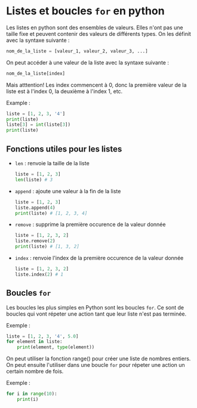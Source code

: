 # Listes et boucles `for` en python

Les listes en python sont des ensembles de valeurs. Elles n'ont pas une taille fixe et peuvent contenir des valeurs de différents types. On les définit avec la syntaxe suivante :

```py
nom_de_la_liste = [valeur_1, valeur_2, valeur_3, ...]
```

On peut accéder à une valeur de la liste avec la syntaxe suivante :

```py
nom_de_la_liste[index]
```
Mais atttention! Les index commencent à 0, donc la première valeur de la liste est à l'index 0, la deuxième à l'index 1, etc.

Example :

```py
liste = [1, 2, 3, '4']
print(liste)
liste[3] = int(liste[3])
print(liste)
```

## Fonctions utiles pour les listes

- `len` : renvoie la taille de la liste
    ```py
    liste = [1, 2, 3]
    len(liste) # 3
    ```
- `append` : ajoute une valeur à la fin de la liste
    ```py
    liste = [1, 2, 3]
    liste.append(4)
    print(liste) # [1, 2, 3, 4]
    ```
- `remove` : supprime la première occurence de la valeur donnée
    ```py
    liste = [1, 2, 3, 2]
    liste.remove(2)
    print(liste) # [1, 3, 2]
    ```
- `index` : renvoie l'index de la première occurence de la valeur donnée
    ```py
    liste = [1, 2, 3, 2]
    liste.index(2) # 1
    ```


## Boucles `for`

Les boucles les plus simples en Python sont les boucles `for`. Ce sont de boucles qui vont répeter une action tant que leur liste n'est pas terminée.

Exemple :
```py
liste = [1, 2, 3, '4', 5.0]
for element in liste:
    print(element, type(element))
```

On peut utiliser la fonction range() pour créer une liste de nombres entiers. On peut ensuite l'utiliser dans une boucle `for` pour répeter une action un certain nombre de fois.

Exemple :
```py
for i in range(10):
    print(i)
```

